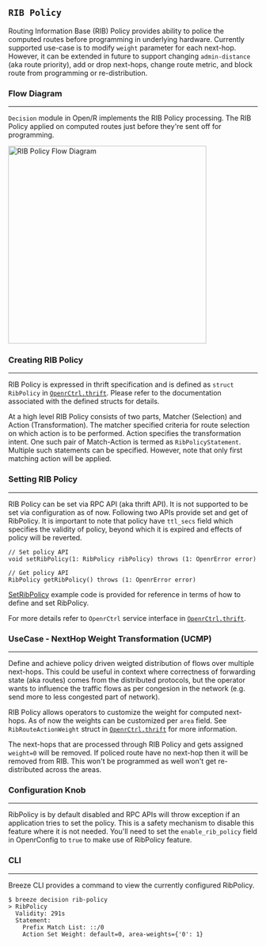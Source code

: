 `RIB Policy`
------------

Routing Information Base (RIB) Policy provides ability to police the computed
routes before programming in underlying hardware. Currently supported use-case
is to modify `weight` parameter for each next-hop. However, it can be extended
in future to support changing `admin-distance` (aka route priority), add or drop
next-hops, change route metric, and block route from programming or
re-distribution.

### Flow Diagram
---

`Decision` module in Open/R implements the RIB Policy processing. The RIB Policy
applied on computed routes just before they're sent off for programming.

<img src="https://user-images.githubusercontent.com/1482609/84713146-3f5b0c80-af1f-11ea-8d6b-58d7ce7a6a90.png" alt="RIB Policy Flow Diagram" width="whatever" height="400">

### Creating RIB Policy
---

RIB Policy is expressed in thrift specification and is defined as `struct RibPolicy`
in [`OpenrCtrl.thrift`](https://github.com/facebook/openr/blob/master/openr/if/OpenrCtrl.thrift). Please refer to the documentation associated with the defined
structs for details.

At a high level RIB Policy consists of two parts, Matcher (Selection) and
Action (Transformation). The matcher specified criteria for route selection
on which action is to be performed. Action specifies the transformation intent.
One such pair of Match-Action is termed as `RibPolicyStatement`. Multiple
such statements can be specified. However, note that only first matching action
will be applied.

### Setting RIB Policy
---

RIB Policy can be set via RPC API (aka thrift API). It is not supported to be
set via configuration as of now. Following two APIs provide set and get of
RibPolicy. It is important to note that policy have `ttl_secs` field which
specifies the validity of policy, beyond which it is expired and effects of
policy will be reverted.

```
// Set policy API
void setRibPolicy(1: RibPolicy ribPolicy) throws (1: OpenrError error)

// Get policy API
RibPolicy getRibPolicy() throws (1: OpenrError error)
```

[SetRibPolicy](`https://github.com/facebook/openr/tree/master/examples/SetRibPolicyExample.cpp`) example code is provided for reference in terms of how to define and set RibPolicy.

For more details refer to `OpenrCtrl` service interface in [`OpenrCtrl.thrift`](https://github.com/facebook/openr/blob/master/openr/if/OpenrCtrl.thrift).

### UseCase - NextHop Weight Transformation (UCMP)
---

Define and achieve policy driven weigted distribution of flows over multiple
next-hops. This could be useful in context where correctness of forwarding state
(aka routes) comes from the distributed protocols, but the operator wants to
influence the traffic flows as per congesion in the network (e.g. send more to
less congested part of network).

RIB Policy allows operators to customize the weight for computed next-hops. As of
now the weights can be customized per `area` field. See `RibRouteActionWeight`
struct in [`OpenrCtrl.thrift`](https://github.com/facebook/openr/blob/master/openr/if/OpenrCtrl.thrift) for more information.

The next-hops that are processed through RIB Policy and gets assigned `weight=0`
will be removed. If policed route have no next-hop then it will be removed from
RIB. This won't be programmed as well won't get re-distributed across the areas.

### Configuration Knob
---

RibPolicy is by default disabled and RPC APIs will throw exception if an
application tries to set the policy. This is a safety mechanism to disable
this feature where it is not needed. You'll need to set the `enable_rib_policy`
field in OpenrConfig to `true` to make use of RibPolicy feature.

### CLI
---

Breeze CLI provides a command to view the currently configured RibPolicy.

```
$ breeze decision rib-policy
> RibPolicy
  Validity: 291s
  Statement:
    Prefix Match List: ::/0
    Action Set Weight: default=0, area-weights={'0': 1}
```
